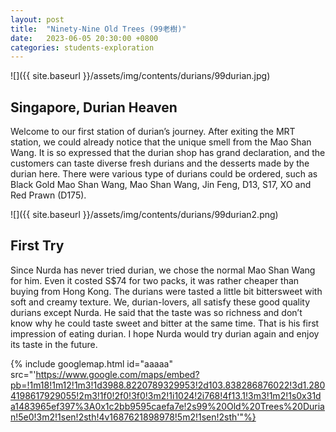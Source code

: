 ```yaml
---
layout: post
title:  "Ninety-Nine Old Trees (99老樹)"
date:   2023-06-05 20:30:00 +0800
categories: students-exploration
---
```


![]({{ site.baseurl }}/assets/img/contents/durians/99durian.jpg)
## Singapore, Durian Heaven
Welcome to our first station of durian’s journey.
After exiting the MRT station, we could already notice that the unique smell from the Mao Shan Wang. It is so expressed that the durian shop has grand declaration, and the customers can taste diverse fresh durians and the desserts made by the durian here. There were various type of durians could be ordered, such as Black Gold Mao Shan Wang, Mao Shan Wang, Jin Feng, D13, S17, XO and Red Prawn (D175).

![]({{ site.baseurl }}/assets/img/contents/durians/99durian2.png)
## First Try
Since Nurda has never tried durian, we chose the normal Mao Shan Wang for him. Even it costed S$74 for two packs, it was rather cheaper than buying from Hong Kong. The durians were tasted a little bit bittersweet with soft and creamy texture. We, durian-lovers, all satisfy these good quality durians except Nurda. He said that the taste was so richness and don’t know why he could taste sweet and bitter at the same time. That is his first impression of eating durian. I hope Nurda would try durian again and enjoy its taste in the future.

{% include googlemap.html id="aaaaa" src="'https://www.google.com/maps/embed?pb=!1m18!1m12!1m3!1d3988.8220789329953!2d103.838286876022!3d1.2804198617929055!2m3!1f0!2f0!3f0!3m2!1i1024!2i768!4f13.1!3m3!1m2!1s0x31da1483965ef397%3A0x1c2bb9595caefa7e!2s99%20Old%20Trees%20Durian!5e0!3m2!1sen!2sth!4v1687621898978!5m2!1sen!2sth'"%}